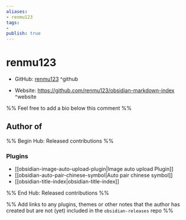 ```yaml
---
aliases:
- renmu123
tags:
- 
publish: true
---
```


# renmu123

- GitHub: [renmu123](https://github.com/renmu123/) ^github
<!-- - Discord: `@` ^discord-->
- Website: <https://github.com/renmu123/obsidian-markdown-index> ^website
<!-- - [[Publish sites|Publish site]]: ^publish-->

%% Feel free to add a bio below this comment %%


## Author of

%% Begin Hub: Released contributions %%
### Plugins
- [[obsidian-image-auto-upload-plugin|Image auto upload Plugin]]
- [[obsidian-auto-pair-chinese-symbol|Auto pair chinese symbol]]
- [[obsidian-title-index|obsidian-title-index]]

%% End Hub: Released contributions %%

%% Add links to any plugins, themes or other notes that the author has created but are not (yet) included in the `obsidian-releases` repo %%

<!--
### Unlisted plugins

- 
-->

<!--
### Others

- 
-->

<!--
## Sponsor this author

- [[GitHub sponsors]]: [Sponsor @renmu123 on GitHub Sponsors](https://github.com/sponsors/renmu123) ^github-sponsor
- [[Buy me a coffee]]: ^buy-me-a-coffee
- [[PayPal]]: ^paypal
- [[Patreon]]: ^patreon

-->

<!--
## Follow this author

- [[YouTube Channels|On YouTube]]: ^youtube
- Twitter: ^twitter
- ...
-->